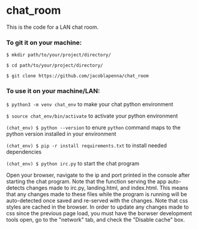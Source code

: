 # chat_room
This is the code for a LAN chat room.

### To git it on your machine:

`$ mkdir path/to/your/project/directory/`

`$ cd path/to/your/project/directory/`

`$ git clone https://github.com/jacoblapenna/chat_room`

### To use it on your machine/LAN:

`$ python3 -m venv chat_env` to make your chat python environment

`$ source chat_env/bin/activate` to activate your python environment

`(chat_env) $ python --version` to enure `python` command maps to the python version installed in your environment

`(chat_env) $ pip -r install requirements.txt` to install needed dependencies

`(chat_env) $ python irc.py` to start the chat program


Open your browser, navigate to the ip and port printed in the console after starting the chat program. Note that the function serving the app auto-detects changes made to irc.py, landing.html, and index.html. This means that any changes made to these files while the program is running will be auto-detected once saved and re-served with the changes. Note that css styles are cached in the browser. In order to update any changes made to css since the previous page load, you must have the borwser development tools open, go to the "network" tab, and check the "Disable cache" box.

